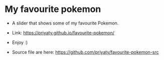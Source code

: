 # My favourite pokemon
- A slider that shows some of my favourite Pokemon.
- Link: https://priyaty.github.io/favourite-pokemon/

- Enjoy :)

- Source file are here: https://github.com/priyaty/favourite-pokemon-src
